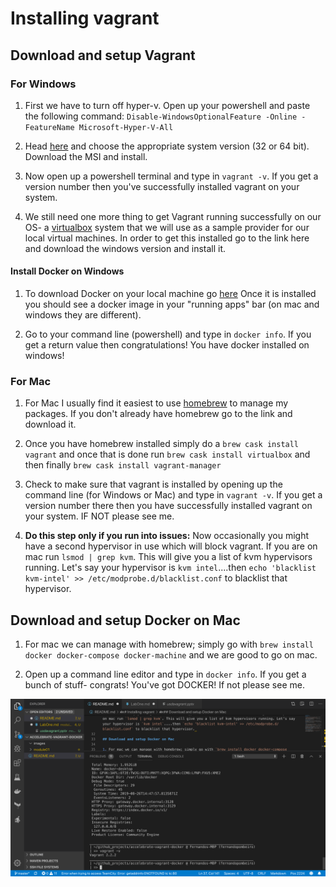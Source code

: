 # Installing vagrant

## Download and setup Vagrant

### For Windows

1. First we have to turn off hyper-v. Open up your powershell and paste the following command:
`Disable-WindowsOptionalFeature -Online -FeatureName Microsoft-Hyper-V-All`

2. Head [here](https://www.vagrantup.com/downloads.html) and choose the appropriate system version (32 or 64 bit). Download the MSI and install.

3. Now open up a powershell terminal and type in `vagrant -v`. If you get a version number then you've successfully installed vagrant on your system.

4. We still need one more thing to get Vagrant running successfully on our OS- a [virtualbox](https://www.virtualbox.org/wiki/Downloads) system that we will use as a sample provider for our local virtual machines. In order to get this installed go to the link here and download the windows version and install it.

#### Install Docker on Windows

1. To download Docker on your local machine go [here](https://www.docker.com/get-started)
Once it is installed you should see a docker image in your "running apps" bar (on mac and windows they are different).

2. Go to your command line (powershell) and type in `docker info`. If you get a return value then congratulations! You have docker installed on windows!


### For Mac

1. For Mac I usually find it easiest to use [homebrew](https://brew.sh/) to manage my packages. If you don't already have homebrew go to the link and download it. 

2. Once you have homebrew installed simply do a `brew cask install vagrant` and once that is done run `brew cask install virtualbox` and then finally `brew cask install vagrant-manager`

3. Check to make sure that vagrant is installed by opening up the command line (for Windows or Mac) and type in `vagrant -v`. If you get a version number there then you have successfully installed vagrant on your system. IF NOT please see me. 

4. **Do this step only if you run into issues:** 
Now occasionally you might have a second hypervisor in use which will block vagrant. If you are on mac run `lsmod | grep kvm`. This will give you a list of kvm hypervisors running. Let's say your hypervisor is `kvm intel`....then `echo 'blacklist kvm-intel' >> /etc/modprobe.d/blacklist.conf` to blacklist that hypervisor. 

## Download and setup Docker on Mac

1. For mac we can manage with homebrew; simply go with `brew install docker docker-compose docker-machine` and we are good to go on mac.

2. Open up a command line editor and type in `docker info`. If you get a bunch of stuff- congrats! You've got DOCKER! If not please see me. 

![success](./images/installsuccess.png)